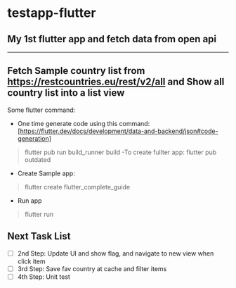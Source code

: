 # testapp-flutter
## My 1st flutter app and fetch data from open api
-------------------------
Fetch Sample country list from https://restcountries.eu/rest/v2/all
and Show all country list into a list view
-------------------------
Some flutter command:
- One time generate code using this command: [https://flutter.dev/docs/development/data-and-backend/json#code-generation]
> flutter pub run build_runner build
-To create fullter app:
> flutter pub outdated
- Create Sample app:
> flutter create flutter_complete_guide
- Run app
> flutter run

## Next Task List
- [ ] 2nd Step: Update UI and show flag, and navigate to new view when click item
- [ ] 3rd Step: Save fav country at cache and filter items
- [ ] 4th Step: Unit test